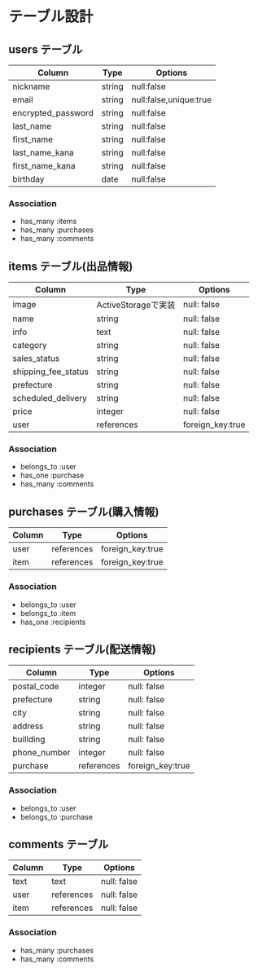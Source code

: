 # テーブル設計

## users テーブル

| Column             | Type    | Options                |
| ------------------ | ------- | ---------------------- |
| nickname           | string  | null:false             |
| email              | string  | null:false,unique:true |
| encrypted_password | string  | null:false             |
| last_name          | string  | null:false             |
| first_name         | string  | null:false             |
| last_name_kana     | string  | null:false             |
| first_name_kana    | string  | null:false             |
| birthday           | date    | null:false             |

### Association
- has_many :items
- has_many :purchases
- has_many :comments


## items テーブル(出品情報)

| Column              | Type                 | Options          |
| ------------------- | -------------------- | ---------------- |
| image               | ActiveStorageで実装   | null: false      |
| name                | string               | null: false      |
| info                | text                 | null: false      |
| category            | string               | null: false      |
| sales_status        | string               | null: false      |
| shipping_fee_status | string               | null: false      |
| prefecture          | string               | null: false      |
| scheduled_delivery  | string               | null: false      |
| price               | integer              | null: false      |
| user                | references           | foreign_key:true |

### Association
- belongs_to :user
- has_one :purchase
- has_many :comments

## purchases テーブル(購入情報)

| Column                | Type                 | Options          |
| --------------------- | -------------------- | ---------------- |
| user                  | references           | foreign_key:true |
| item                  | references           | foreign_key:true |

### Association
- belongs_to :user
- belongs_to :item
- has_one :recipients

## recipients テーブル(配送情報)

| Column       | Type       | Options          |
| ------------ | ---------- | ---------------- |
| postal_code  | integer    | null: false      |
| prefecture   | string     | null: false      |
| city         | string     | null: false      |
| address      | string     | null: false      |
| buillding    | string     | null: false      |
| phone_number | integer    | null: false      |
| purchase     | references | foreign_key:true |

### Association
- belongs_to :user
- belongs_to :purchase

## comments テーブル

| Column    | Type       | Options     |
| --------- | ---------- | ----------- |
| text      | text       | null: false |
| user      | references | null: false |
| item      | references | null: false |

### Association
- has_many :purchases
- has_many :comments